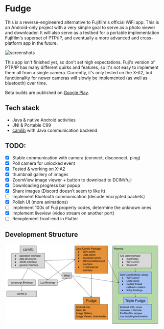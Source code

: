 # Fudge
This is a reverse-engineered alternative to Fujifilm's official WiFi app. This is an Android-only project with a very simple goal to serve as a photo viewer
and downloader. It will also serve as a testbed for a portable implementation Fujifilm's superset of PTP/IP, and eventually a more advanced and cross-platform app in the future.

![screenshots](https://eggnog.danielc.dev/f/76-s9xg1g9bj8rm7u1r604z92yy4xyitc.png)

This app isn't finished yet, so don't set high expectations. Fuji's version of PTP/IP has many different quirks and features, so it's not easy to implement them all from
a single camera. Currently, it's only tested on the X-A2, but functionality for newer cameras will slowly be implemented (as well as bluetooth) over time.

Beta builds are published on [Google Play](https://play.google.com/store/apps/details?id=dev.danielc.fujiapp).

## Tech stack
- Java & native Android activities
- JNI & Portable C99
- [camlib](https://github.com/petabyt/camlib) with Java communication backend

## TODO:
- [x] Stable communication with camera (connect, disconnect, ping)
- [x] Poll camera for unlocked event
- [x] Tested & working on X-A2
- [x] thumbnail gallery of images
- [x] ZoomView image viewer + button to download to DCIM/fuji
- [x] Downloading progress bar popup
- [x] Share images (Discord doesn't seem to like it)
- [ ] Implement Bluetooth communication (decode encrypted packets)
- [x] Polish UI (more animations)
- [ ] Implement 100s of Fuji property codes, determine the unknown ones
- [x] Implement liveview (video stream on another port)
- [ ] Reimplement front-end in Flutter

## Development Structure
![image of a disaster](docs/fudge-chart.png)
